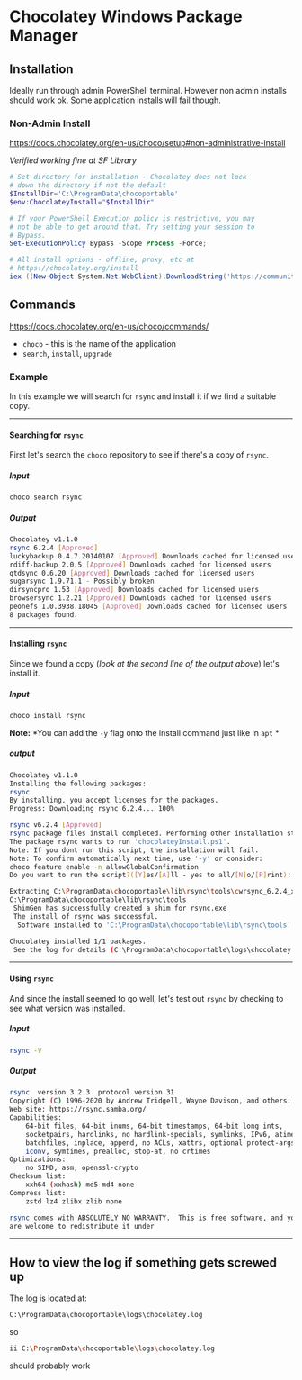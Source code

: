 # Chocolatey Windows Package Manager

## Installation

Ideally run through admin PowerShell terminal. However non admin installs should work ok. Some application installs will fail though.

### Non-Admin Install

https://docs.chocolatey.org/en-us/choco/setup#non-administrative-install

*Verified working fine at SF Library*

```powershell
# Set directory for installation - Chocolatey does not lock
# down the directory if not the default
$InstallDir='C:\ProgramData\chocoportable'
$env:ChocolateyInstall="$InstallDir"

# If your PowerShell Execution policy is restrictive, you may
# not be able to get around that. Try setting your session to
# Bypass.
Set-ExecutionPolicy Bypass -Scope Process -Force;

# All install options - offline, proxy, etc at
# https://chocolatey.org/install
iex ((New-Object System.Net.WebClient).DownloadString('https://community.chocolatey.org/install.ps1'))
```

## Commands

https://docs.chocolatey.org/en-us/choco/commands/

- `choco` - this is the name of the application
- `search`, `install`,  `upgrade`

### Example

In this example we will search for `rsync` and install it if we find a suitable copy.

***

#### Searching for `rsync`

First let's search the `choco` repository to see if there's a copy of `rsync`.

##### Input

```bash
choco search rsync
```

##### Output

```bash
Chocolatey v1.1.0
rsync 6.2.4 [Approved]
luckybackup 0.4.7.20140107 [Approved] Downloads cached for licensed users
rdiff-backup 2.0.5 [Approved] Downloads cached for licensed users
qtdsync 0.6.20 [Approved] Downloads cached for licensed users
sugarsync 1.9.71.1 - Possibly broken
dirsyncpro 1.53 [Approved] Downloads cached for licensed users
browsersync 1.2.21 [Approved] Downloads cached for licensed users
peonefs 1.0.3938.18045 [Approved] Downloads cached for licensed users
8 packages found.
```

***

#### Installing `rsync`

Since we found a copy (*look at the second line of the output above*) let's install it.

##### Input
```bash
choco install rsync
```

__Note:__ *You can add the `-y` flag onto the install command just like in `apt` *

##### output

```bash
Chocolatey v1.1.0
Installing the following packages:
rsync
By installing, you accept licenses for the packages.
Progress: Downloading rsync 6.2.4... 100%

rsync v6.2.4 [Approved]
rsync package files install completed. Performing other installation steps.
The package rsync wants to run 'chocolateyInstall.ps1'.
Note: If you dont run this script, the installation will fail.
Note: To confirm automatically next time, use '-y' or consider:
choco feature enable -n allowGlobalConfirmation
Do you want to run the script?([Y]es/[A]ll - yes to all/[N]o/[P]rint): y

Extracting C:\ProgramData\chocoportable\lib\rsync\tools\cwrsync_6.2.4_x64_free.zip to C:\ProgramData\chocoportable\lib\rsync\tools...
C:\ProgramData\chocoportable\lib\rsync\tools
 ShimGen has successfully created a shim for rsync.exe
 The install of rsync was successful.
  Software installed to 'C:\ProgramData\chocoportable\lib\rsync\tools'

Chocolatey installed 1/1 packages.
 See the log for details (C:\ProgramData\chocoportable\logs\chocolatey.log).
```

***

#### Using `rsync`

And since the install seemed to go well, let's test out `rsync` by checking to see what version was installed.

##### Input

```bash
rsync -V
```
##### Output

```bash
rsync  version 3.2.3  protocol version 31
Copyright (C) 1996-2020 by Andrew Tridgell, Wayne Davison, and others.
Web site: https://rsync.samba.org/
Capabilities:
    64-bit files, 64-bit inums, 64-bit timestamps, 64-bit long ints,
    socketpairs, hardlinks, no hardlink-specials, symlinks, IPv6, atimes,
    batchfiles, inplace, append, no ACLs, xattrs, optional protect-args,
    iconv, symtimes, prealloc, stop-at, no crtimes
Optimizations:
    no SIMD, asm, openssl-crypto
Checksum list:
    xxh64 (xxhash) md5 md4 none
Compress list:
    zstd lz4 zlibx zlib none

rsync comes with ABSOLUTELY NO WARRANTY.  This is free software, and you
are welcome to redistribute it under
```
***

## How to view the log if something gets screwed up

The log is located at:

```bash
C:\ProgramData\chocoportable\logs\chocolatey.log
```

so 

```bash
ii C:\ProgramData\chocoportable\logs\chocolatey.log
```

should probably work

<!--stackedit_data:
eyJwcm9wZXJ0aWVzIjoiZXh0ZW5zaW9uczpcbiAgcHJlc2V0Oi
BnZm1cbiIsImhpc3RvcnkiOlstOTIyMzY4NTEzLC00NDYwNzM2
NTUsLTI4NjE0NTM3OSwtMTYxNjk3MjIyNywtMjY3MzUyOTMwXX
0=
-->